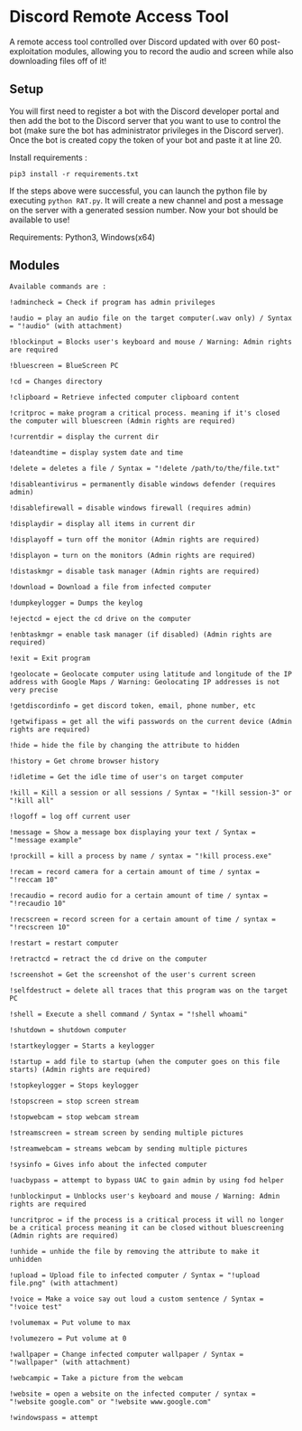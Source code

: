 # Discord Remote Access Tool

A remote access tool controlled over Discord updated with over 60 post-exploitation modules, allowing you to record the audio and screen while also downloading files off of it!

## Setup
You will first need to register a bot with the Discord developer portal and then add the bot to the Discord server that you want to use to control the bot (make sure the bot has administrator privileges in the Discord server).
Once the bot is created copy the token of your bot and paste it at line 20.

Install requirements :
```
pip3 install -r requirements.txt
```
If the steps above were successful, you can launch the python file by executing ```python RAT.py```. It will create a new channel and post a message on the server with a generated session number.
Now your bot should be available to use! 

Requirements:
Python3, Windows(x64)

## Modules
```
Available commands are :

!admincheck = Check if program has admin privileges

!audio = play an audio file on the target computer(.wav only) / Syntax = "!audio" (with attachment)

!blockinput = Blocks user's keyboard and mouse / Warning: Admin rights are required

!bluescreen = BlueScreen PC

!cd = Changes directory

!clipboard = Retrieve infected computer clipboard content

!critproc = make program a critical process. meaning if it's closed the computer will bluescreen (Admin rights are required)

!currentdir = display the current dir

!dateandtime = display system date and time

!delete = deletes a file / Syntax = "!delete /path/to/the/file.txt"

!disableantivirus = permanently disable windows defender (requires admin)

!disablefirewall = disable windows firewall (requires admin)

!displaydir = display all items in current dir

!displayoff = turn off the monitor (Admin rights are required)

!displayon = turn on the monitors (Admin rights are required)

!distaskmgr = disable task manager (Admin rights are required)

!download = Download a file from infected computer

!dumpkeylogger = Dumps the keylog

!ejectcd = eject the cd drive on the computer

!enbtaskmgr = enable task manager (if disabled) (Admin rights are required)

!exit = Exit program

!geolocate = Geolocate computer using latitude and longitude of the IP address with Google Maps / Warning: Geolocating IP addresses is not very precise

!getdiscordinfo = get discord token, email, phone number, etc

!getwifipass = get all the wifi passwords on the current device (Admin rights are required)

!hide = hide the file by changing the attribute to hidden

!history = Get chrome browser history

!idletime = Get the idle time of user's on target computer

!kill = Kill a session or all sessions / Syntax = "!kill session-3" or "!kill all"

!logoff = log off current user

!message = Show a message box displaying your text / Syntax = "!message example"

!prockill = kill a process by name / syntax = "!kill process.exe"

!recam = record camera for a certain amount of time / syntax = "!reccam 10"

!recaudio = record audio for a certain amount of time / syntax = "!recaudio 10"

!recscreen = record screen for a certain amount of time / syntax = "!recscreen 10"

!restart = restart computer

!retractcd = retract the cd drive on the computer

!screenshot = Get the screenshot of the user's current screen

!selfdestruct = delete all traces that this program was on the target PC

!shell = Execute a shell command / Syntax = "!shell whoami"

!shutdown = shutdown computer

!startkeylogger = Starts a keylogger

!startup = add file to startup (when the computer goes on this file starts) (Admin rights are required)

!stopkeylogger = Stops keylogger

!stopscreen = stop screen stream

!stopwebcam = stop webcam stream

!streamscreen = stream screen by sending multiple pictures

!streamwebcam = streams webcam by sending multiple pictures

!sysinfo = Gives info about the infected computer

!uacbypass = attempt to bypass UAC to gain admin by using fod helper

!unblockinput = Unblocks user's keyboard and mouse / Warning: Admin rights are required

!uncritproc = if the process is a critical process it will no longer be a critical process meaning it can be closed without bluescreening (Admin rights are required)

!unhide = unhide the file by removing the attribute to make it unhidden

!upload = Upload file to infected computer / Syntax = "!upload file.png" (with attachment)

!voice = Make a voice say out loud a custom sentence / Syntax = "!voice test"

!volumemax = Put volume to max

!volumezero = Put volume at 0

!wallpaper = Change infected computer wallpaper / Syntax = "!wallpaper" (with attachment)

!webcampic = Take a picture from the webcam

!website = open a website on the infected computer / syntax = "!website google.com" or "!website www.google.com"

!windowspass = attempt
```
